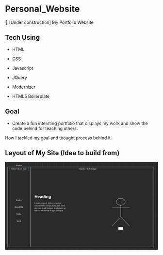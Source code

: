 # Personal_Website
🚧 [Under construction] My Portfolio Website

## Tech Using

- HTML

- CSS

- Javascript

- JQuery

- Modernizer

- HTML5 Boilerplate

## Goal 

- Create a fun intersting portfolio that displays my work and show the code behind for teaching others. 

How I tackled my goal and thought process behind it.

## Layout of My Site (Idea to build from)

![concept design](doc/homePage.PNG)